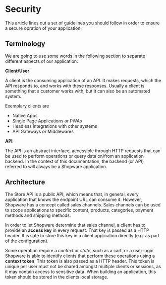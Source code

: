 # Security

This article lines out a set of guidelines you should follow in order to ensure a secure opration of your application.

## Terminology

We are going to use some words in the following section to separate different aspects of our application:

**Client/User**

A client is the consuming application of an API. It makes requests, which the API responds to, and works with these responses. Usually a client is something that a customer works with, but it can also be an automated system. 

Exemplary clients are 

 * Native Apps
 * Single Page Applications or PWAs
 * Headless integrations with other systems
 * API Gateways or Middlewares

**API**

The API is an abstract interface, accessible through HTTP requests that can be used to perform operations or query data on/from an application backend. In the context of this documentation, the backend (or API) referred to will always be a Shopware application.

## Architecture

The Store API is a public API, which means that, in general, every application that knows the endpoint URL can consume it. However, Shopware has a concept called sales channels. Sales channels can be used to scope applications to specific content, products, categories, payment methods and shipping methods.

In order to let Shopware determine that sales channel, a client has to provide an **access key** in every request. That key is passed as a HTTP header. It is safe to store this key in a client application directly (e.g. as part of the configuration).

Some operation require a *context* or *state*, such as a cart, or a user login. Shopware is able to identify clients that perform these operations using a **context token**. This token is also passed as a HTTP header. This token is unique per user must not be shared amongst multiple clients or sessions, as it may contain access to sensitive data. When building an application, this token should be stored in the clients local storage.